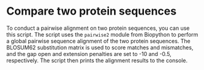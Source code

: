 # Compare two protein sequences

To conduct a pairwise alignment on two protein sequences, you can use this script. The script uses the `pairwise2` module from Biopython to perform a global pairwise sequence alignment of the two protein sequences. The BLOSUM62 substitution matrix is used to score matches and mismatches, and the gap open and extension penalties are set to -10 and -0.5, respectively. The script then prints the alignment results to the console.
